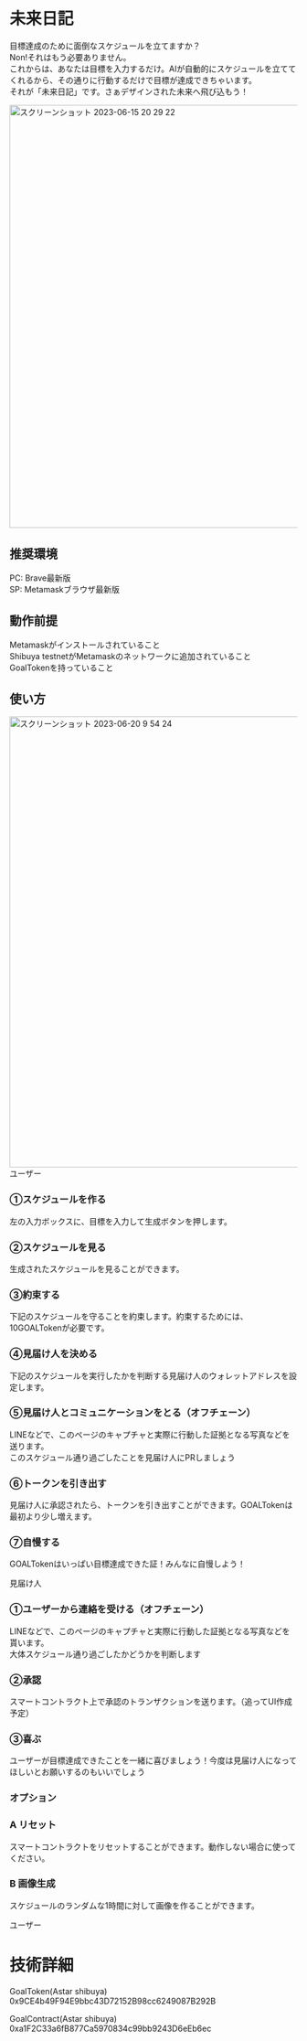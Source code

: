 # 未来日記
目標達成のために面倒なスケジュールを立てますか？  
Non!それはもう必要ありません。  
これからは、あなたは目標を入力するだけ。AIが自動的にスケジュールを立ててくれるから、その通りに行動するだけで目標が達成できちゃいます。  
それが「未来日記」です。さぁデザインされた未来へ飛び込もう！  

<img width="740" alt="スクリーンショット 2023-06-15 20 29 22" src="https://github.com/3tomcha/mirai_nikki/assets/15997287/b2b0b288-016c-4b9b-a422-dea0c6309194">

## 推奨環境
PC: Brave最新版<br>
SP: Metamaskブラウザ最新版<br>

## 動作前提
Metamaskがインストールされていること<br>
Shibuya testnetがMetamaskのネットワークに追加されていること<br>
GoalTokenを持っていること<br>

## 使い方
<img width="789" alt="スクリーンショット 2023-06-20 9 54 24" src="https://github.com/3tomcha/mirai_nikki/assets/15997287/defbb153-45a4-4b03-8d4c-312ad3b8cd16"><br>
ユーザー
### ①スケジュールを作る
左の入力ボックスに、目標を入力して生成ボタンを押します。<br>
### ②スケジュールを見る
生成されたスケジュールを見ることができます。<br>
### ③約束する
下記のスケジュールを守ることを約束します。約束するためには、10GOALTokenが必要です。<br>
### ④見届け人を決める
下記のスケジュールを実行したかを判断する見届け人のウォレットアドレスを設定します。<br>
### ⑤見届け人とコミュニケーションをとる（オフチェーン）
LINEなどで、このページのキャプチャと実際に行動した証拠となる写真などを送ります。<br>
このスケジュール通り過ごしたことを見届け人にPRしましょう<br>
### ⑥トークンを引き出す
見届け人に承認されたら、トークンを引き出すことができます。GOALTokenは最初より少し増えます。
### ⑦自慢する
GOALTokenはいっぱい目標達成できた証！みんなに自慢しよう！
<br>

見届け人
### ①ユーザーから連絡を受ける（オフチェーン）
LINEなどで、このページのキャプチャと実際に行動した証拠となる写真などを貰います。<br>
大体スケジュール通り過ごしたかどうかを判断します<br>
### ②承認
スマートコントラクト上で承認のトランザクションを送ります。（追ってUI作成予定）<br>
### ③喜ぶ
ユーザーが目標達成できたことを一緒に喜びましょう！今度は見届け人になってほしいとお願いするのもいいでしょう<br>

### オプション
### A リセット
スマートコントラクトをリセットすることができます。動作しない場合に使ってください。<br>
### B 画像生成
スケジュールのランダムな1時間に対して画像を作ることができます。<br>

ユーザー

# 技術詳細
GoalToken(Astar shibuya)
0x9CE4b49F94E9bbc43D72152B98cc6249087B292B

GoalContract(Astar shibuya)
0xa1F2C33a6fB877Ca5970834c99bb9243D6eEb6ec
